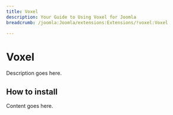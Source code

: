 ```yaml
---
title: Voxel
description: Your Guide to Using Voxel for Joomla
breadcrumb: /joomla:Joomla/extensions:Extensions/!voxel:Voxel

---
```


Voxel
======
Description goes here.


How to install
--------------
Content goes here.
